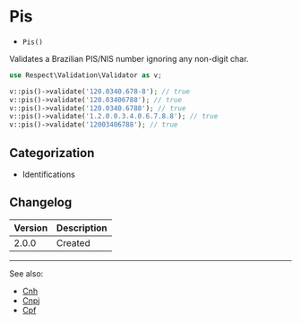 # Pis

- `Pis()`

Validates a Brazilian PIS/NIS number ignoring any non-digit char.

```php
use Respect\Validation\Validator as v;

v::pis()->validate('120.0340.678-8'); // true
v::pis()->validate('120.03406788'); // true
v::pis()->validate('120.0340.6788'); // true
v::pis()->validate('1.2.0.0.3.4.0.6.7.8.8'); // true
v::pis()->validate('12003406788'); // true
```

## Categorization

- Identifications

## Changelog

Version | Description
--------|-------------
  2.0.0 | Created

***
See also:

- [Cnh](Cnh.md)
- [Cnpj](Cnpj.md)
- [Cpf](Cpf.md)

